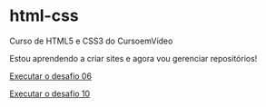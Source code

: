 # html-css
 Curso de HTML5 e CSS3 do CursoemVídeo
 
Estou aprendendo a criar sites e agora vou gerenciar repositórios!
 
 <a href="https://duduantero.github.io/html-css/desafios/des06/des06.html"> Executar o desafio 06 </a>

 <a href="https://duduantero.github.io/html-css/desafios/desafio10/home.html"> Executar o desafio 10 </a>

 